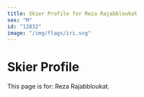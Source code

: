```yaml
---
title: Skier Profile for Reza Rajabbloukat
sex: "M"
id: "12832"
image: "/img/flags/iri.svg" 
---
```


# Skier Profile

This page is for: Reza Rajabbloukat.
    